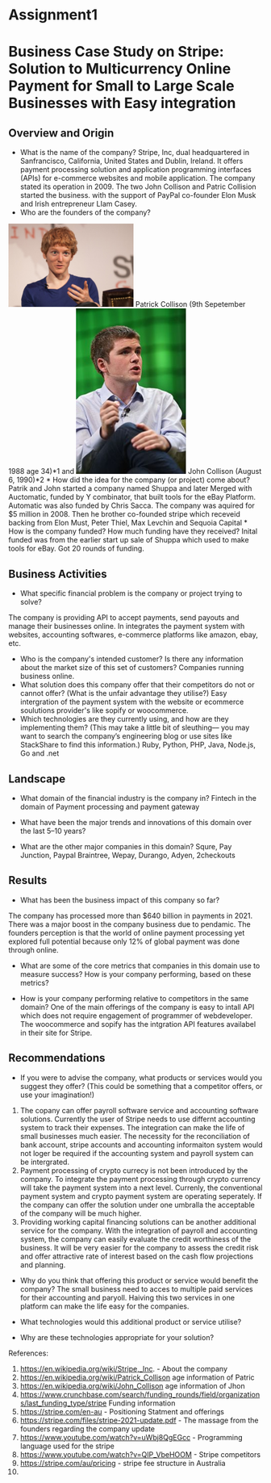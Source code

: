 # Assignment1
# Business Case Study on Stripe: Solution to Multicurrency Online Payment for Small to Large Scale Businesses with Easy integration

## Overview and Origin

* What is the name of the company?
Stripe, Inc, dual headquartered in Sanfrancisco, California, United States and Dublin, Ireland. It offers payment processing solution and application programming interfaces (APIs) for e-commerce websites and mobile application. 
The company stated its operation in 2009. The two  John Collison and Patric Collision started the business.  with the support of PayPal co-founder Elon Musk and Irish entrepreneur LIam Casey. 
* Who are the founders of the company?
<img src="Patrick_Collison.jpg" width="248">
Patrick Collison (9th Sepetember 1988 age 34)*1 and 
<img src="John Collison.jpg" width="218">
John Collison (August 6, 1990)*2
* How did the idea for the company (or project) come about?
Patrik and John started a company named Shuppa and later Merged with Auctomatic, funded by Y combinator, that built tools for the eBay Platform. Automatic was also funded by Chris Sacca. The company was aquired for $5 million in 2008. Then he brother co-founded stripe which receveid backing from Elon Must, Peter Thiel, Max Levchin and Sequoia Capital 
* How is the company funded? How much funding have they received?
Inital funded was from the earlier start up sale of Shuppa which used to make tools for eBay. Got 20 rounds of funding. 

## Business Activities

* What specific financial problem is the company or project trying to solve?

The company is providing API to accept payments, send payouts and manage their businesses online. In integrates the payment system with websites, accounting softwares, e-commerce platforms like amazon, ebay, etc.  

* Who is the company's intended customer?  Is there any information about the market size of this set of customers?
Companies running business online. 
* What solution does this company offer that their competitors do not or cannot offer? (What is the unfair advantage they utilise?)
Easy intergration of the payment system with the website or ecommerce soulutions provider's like sopify or woocommerce. 
* Which technologies are they currently using, and how are they implementing them? (This may take a little bit of sleuthing–– you may want to search the company’s engineering blog or use sites like StackShare to find this information.)
Ruby, Python, PHP, Java, Node.js, Go and .net 

## Landscape

* What domain of the financial industry is the company in?
Fintech in the domain of Payment processing and payment gateway
* What have been the major trends and innovations of this domain over the last 5–10 years?

* What are the other major companies in this domain?
Squre, Pay Junction, Paypal Braintree, Wepay, Durango, Adyen, 2checkouts


## Results

* What has been the business impact of this company so far?

The company has processed more than $640 billion in payments in 2021. There was a major boost in the company business due to pendamic. The founders perception is that the world of online payment processing yet explored full potential because only 12% of global payment was done through online. 

* What are some of the core metrics that companies in this domain use to measure success? How is your company performing, based on these metrics?

* How is your company performing relative to competitors in the same domain?
One of the main offerings of the company is easy to intall API which does not require engagement of programmer of webdeveloper. The woocommerce and sopify has the intgration API features availabel in their site for Stripe. 

## Recommendations

* If you were to advise the company, what products or services would you suggest they offer? (This could be something that a competitor offers, or use your imagination!)

1. The copany can offer payroll software service and accounting software solutions. Currently the user of Stripe needs to use differnt accounting system to track their expenses. The integration can make the life of small businesses much easier. The necessity for the reconciliation of bank account, stripe accounts and accounting informaiton system would not loger be required if the accounting system and payroll system can be intergrated.  
2. Payment processing of crypto currecy is not been introduced by the company. To integrate the payment processing through crypto currency will take the payment system into a next level. Currenly, the conventional payment system and crypto payment system are operating seperately. If the company can offer the solution under one umbralla the acceptable of the company will be much higher. 
3. Providing working capital financing solutions can be another additional service for the company. With the integration of payroll and accounting system, the company can easily evaluate the credit worthiness of the business. It will be very easier for the company to assess the credit risk and offer attractive rate of interest based on the cash flow projections and planning. 


* Why do you think that offering this product or service would benefit the company?
The small business need to acces to multiple paid services for their accounting and paryoll. Haiving this two services in one platform can make the life easy for the companies. 
* What technologies would this additional product or service utilise?

* Why are these technologies appropriate for your solution?


References: 
1. https://en.wikipedia.org/wiki/Stripe,_Inc. - About the company
2. https://en.wikipedia.org/wiki/Patrick_Collison age information of Patric 
3. https://en.wikipedia.org/wiki/John_Collison age information of Jhon
4. https://www.crunchbase.com/search/funding_rounds/field/organizations/last_funding_type/stripe Funding information
5. https://stripe.com/en-au - Positioning Statment and offerings
6. https://stripe.com/files/stripe-2021-update.pdf - The massage from the founders regarding the company update 
7. https://www.youtube.com/watch?v=uWbj8QgEGcc - Programming language used for the stripe
8. https://www.youtube.com/watch?v=QIP_VbeHOOM - Stripe competitors 
9. https://stripe.com/au/pricing - stripe fee structure in Australia 
9. 
